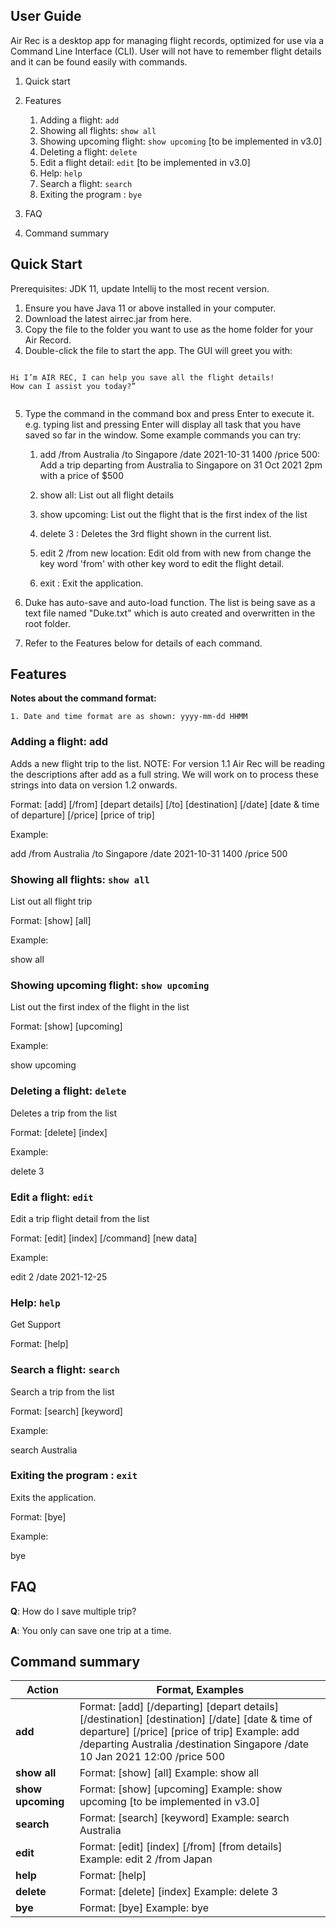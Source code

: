 ## User Guide

Air Rec is a desktop app for managing flight records, optimized for use via a Command Line Interface (CLI). User will not have to remember flight details and it can be found easily with commands.

1. Quick start
2. Features
    1. Adding a flight: `add`
    2. Showing all flights: `show all`
    3. Showing upcoming flight: `show upcoming` [to be implemented in v3.0]
    4. Deleting a flight: `delete`
    5. Edit a flight detail: `edit` [to be implemented in v3.0]
    6. Help: `help`
    7. Search a flight: `search`
    8. Exiting the program : `bye`

3. FAQ
4. Command summary





## Quick Start

Prerequisites: JDK 11, update Intellij to the most recent version.

1. Ensure you have Java 11 or above installed in your computer.
2. Download the latest airrec.jar from here.
3. Copy the file to the folder you want to use as the home folder for your Air Record.
4. Double-click the file to start the app. The GUI will greet you with:

```
    
Hi I’m AIR REC, I can help you save all the flight details!
How can I assist you today?”
	
   ```
 5. Type the command in the command box and press Enter to execute it. e.g. typing list and pressing Enter will display all task that you have saved so far in the window.
Some example commands you can try:

    1. add /from Australia /to Singapore /date 2021-10-31 1400 /price 500: Add a trip departing from Australia to Singapore on 31 Oct 2021 2pm with a price of $500

    2. show all: List out all flight details

    3. show upcoming: List out the flight that is the first index of the list

    4. delete 3 : Deletes the 3rd flight shown in the current list.
    
    5. edit 2 /from new location: Edit old from with new from change the key word 'from' with other key word to edit the flight detail. 

    6. exit : Exit the application.

6. Duke has auto-save and auto-load function. The list is being save as a text file named "Duke.txt" which is auto created and overwritten in the root folder.

7. Refer to the Features below for details of each command.

## Features

<b>Notes about the command format:</b>

	1. Date and time format are as shown: yyyy-mm-dd HHMM

### Adding a flight: add

Adds a new flight trip to the list.
NOTE: For version 1.1 Air Rec will be reading the descriptions after add as a full string. We will work on to process 
these strings into data on version 1.2 onwards.

Format: [add] [/from] [depart details] [/to] [destination] [/date] [date & time of departure] [/price] [price of trip]

Example: 

add /from Australia /to Singapore /date 2021-10-31 1400 /price 500


### Showing all flights: `show all`

List out all flight trip

Format: [show] [all]

Example:

show all


### Showing upcoming flight: `show upcoming`

List out the first index of the flight in the list

Format: [show] [upcoming]

Example: 

show upcoming


### Deleting a flight: `delete`

Deletes a trip from the list

Format: [delete] [index]

Example:

delete 3


### Edit a flight: `edit`

Edit a trip flight detail from the list

Format: [edit] [index] [/command] [new data]

Example: 

edit 2 /date 2021-12-25


### Help: `help`

Get Support

Format: [help]


### Search a flight: `search`

Search a trip from the list

Format: [search] [keyword]

Example:

search Australia


### Exiting the program : `exit`

Exits the application.

Format: [bye]

Example:

bye


## FAQ

<b>Q</b>: How do I save multiple trip?

<b>A</b>: You only can save one trip at a time.

## Command summary

Action | Format, Examples
------------ | -------------
<b>add</b> | Format: [add] [/departing] [depart details] [/destination] [destination] [/date] [date & time of departure] [/price] [price of trip] Example: add /departing Australia /destination Singapore /date 10 Jan 2021 12:00 /price 500
<b>show all</b> | Format: [show] [all] Example: show all
<b>show upcoming</b> | Format: [show] [upcoming] Example: show upcoming [to be implemented in v3.0]
<b>search</b> | Format: [search] [keyword] Example: search Australia
<b>edit</b> | Format: [edit] [index] [/from] [from details] Example: edit 2 /from Japan
<b>help</b> | Format: [help] 
<b>delete</b> | Format: [delete] [index] Example: delete 3
<b>bye</b> | Format: [bye] Example: bye
